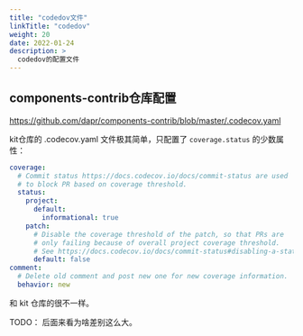 ```yaml
---
title: "codedov文件"
linkTitle: "codedov"
weight: 20
date: 2022-01-24
description: >
  codedov的配置文件
---
```


## components-contrib仓库配置

https://github.com/dapr/components-contrib/blob/master/.codecov.yaml

kit仓库的 .codecov.yaml 文件极其简单，只配置了 `coverage.status` 的少数属性：

```yaml
coverage:
  # Commit status https://docs.codecov.io/docs/commit-status are used
  # to block PR based on coverage threshold.
  status:
    project:
      default:
        informational: true
    patch:
      # Disable the coverage threshold of the patch, so that PRs are
      # only failing because of overall project coverage threshold.
      # See https://docs.codecov.io/docs/commit-status#disabling-a-status.
      default: false
comment:
  # Delete old comment and post new one for new coverage information.
  behavior: new
```

和 kit 仓库的很不一样。

TODO： 后面来看为啥差别这么大。

